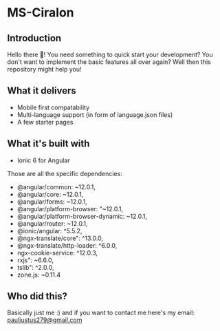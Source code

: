 # MS-Ciralon

## Introduction
Hello there 👋! You need something to quick start your development? You don't want
to implement the basic features all over again? Well then this repository might help you!

## What it delivers
* Mobile first compatability
* Multi-language support (in form of language.json files)
* A few starter pages

## What it's built with
* Ionic 6 for Angular

Those are all the specific dependencies:

* @angular/common: ~12.0.1,
* @angular/core: ~12.0.1,
* @angular/forms: ~12.0.1,
* @angular/platform-browser: "~12.0.1,
* @angular/platform-browser-dynamic: ~12.0.1,
* @angular/router: ~12.0.1,
* @ionic/angular: ^5.5.2,
* @ngx-translate/core": ^13.0.0,
* @ngx-translate/http-loader: ^6.0.0,
* ngx-cookie-service: ^12.0.3,
* rxjs": ~6.6.0,
* tslib": ^2.0.0,
* zone.js: ~0.11.4

## Who did this?
Basically just me :) and if you want to contact me here's my email:
[pauljustus279@gmail.com](mailto:pauljustus279@gmail.com?subject=MS-Ciralon)
